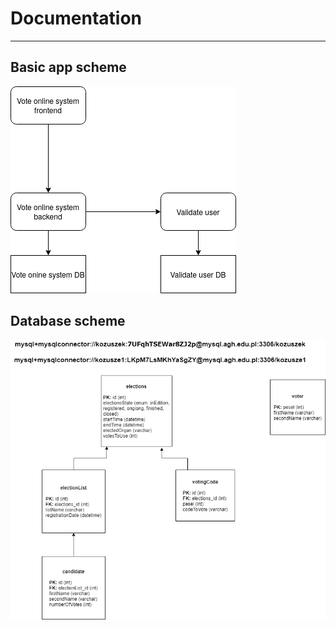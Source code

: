 # Documentation

---

## Basic app scheme

![scheme](./system_scheme.png)

## Database scheme

![scheme](./database_diagram.png)
